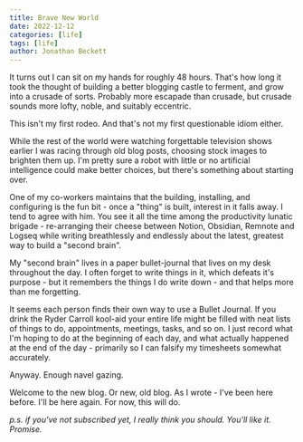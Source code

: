 ```yaml
---
title: Brave New World
date: 2022-12-12
categories: [life]
tags: [life]
author: Jonathan Beckett
---
```


It turns out I can sit on my hands for roughly 48 hours. That's how long it took the thought of building a better blogging castle to ferment, and grow into a crusade of sorts. Probably more escapade than crusade, but crusade sounds more lofty, noble, and suitably eccentric.

This isn't my first rodeo. And that's not my first questionable idiom either.

While the rest of the world were watching forgettable television shows earlier I was racing through old blog posts, choosing stock images to brighten them up. I'm pretty sure a robot with little or no artificial intelligence could make better choices, but there's something about starting over.

One of my co-workers maintains that the building, installing, and configuring is the fun bit - once a "thing" is built, interest in it falls away. I tend to agree with him. You see it all the time among the productivity lunatic brigade - re-arranging their cheese between Notion, Obsidian, Remnote and Logseq while writing breathlessly and endlessly about the latest, greatest way to build a "second brain".

My "second brain" lives in a paper bullet-journal that lives on my desk throughout the day. I often forget to write things in it, which defeats it's purpose - but it remembers the things I do write down - and that helps more than me forgetting.

It seems each person finds their own way to use a Bullet Journal. If you drink the Ryder Carroll kool-aid your entire life might be filled with neat lists of things to do, appointments, meetings, tasks, and so on. I just record what I'm hoping to do at the beginning of each day, and what actually happened at the end of the day - primarily so I can falsify my timesheets somewhat accurately.

Anyway. Enough navel gazing.

Welcome to the new blog. Or new, old blog. As I wrote - I've been here before. I'll be here again. For now, this will do.

*p.s. if you've not subscribed yet, I really think you should. You'll like it. Promise.*